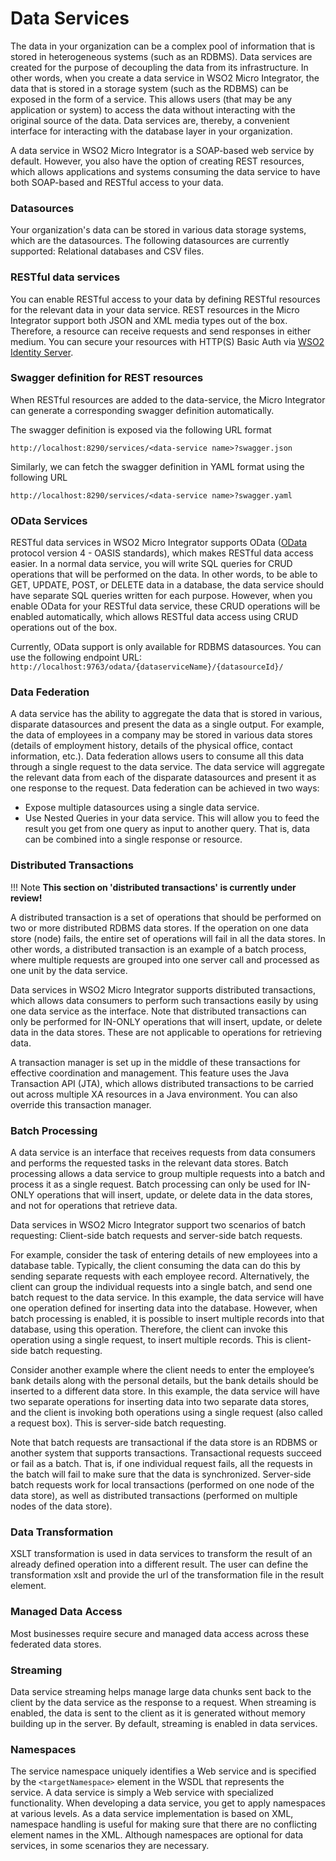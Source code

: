 # Data Services 

The data in your organization can be a complex pool of information that is stored in heterogeneous systems (such as an RDBMS). Data services are created for the purpose of decoupling the data from its infrastructure. In other words, when you create a data service in WSO2 Micro Integrator, the data that is stored in a storage system (such as the RDBMS) can be exposed in the form of a service. This allows users (that may be any application or system) to access the data without interacting with the original source of the data. Data services are, thereby, a convenient interface for interacting with the database layer in your organization.

A data service in WSO2 Micro Integrator is a SOAP-based web service by default. However, you also have the option of creating REST resources, which allows applications and systems consuming the data service to have both SOAP-based and RESTful access to your data.

### Datasources

Your organization's data can be stored in various data storage systems, which are the datasources. The following datasources are currently supported: Relational databases and CSV files.

### RESTful data services

You can enable RESTful access to your data by defining RESTful resources for the relevant data in your data service. REST resources in the Micro Integrator support both JSON and XML media types out of the box. Therefore, a resource can receive requests and send responses in either medium. You can secure your resources with HTTP(S) Basic Auth via [WSO2 Identity Server](http://wso2.com/products/identity-server/).

### Swagger definition for REST resources

When RESTful resources are added to the data-service, the Micro Integrator can generate a corresponding swagger
 definition automatically. 
 
The swagger definition is exposed via the following URL format
 ```
http://localhost:8290/services/<data-service name>?swagger.json
```
Similarly, we can fetch the swagger definition in YAML format using the following URL
 ```
http://localhost:8290/services/<data-service name>?swagger.yaml
```

### OData Services

RESTful data services in WSO2 Micro Integrator supports OData ([OData](http://www.odata.org/) protocol version 4 - OASIS standards),
which makes RESTful data access easier. In a normal data service, you
will write SQL queries for CRUD operations that will be performed on the
data. In other words, to be able to GET, UPDATE, POST, or DELETE data in
a database, the data service should have separate SQL queries written
for each purpose. However, when you enable OData for your RESTful data
service, these CRUD operations will be enabled automatically, which
allows RESTful data access using CRUD operations out of the box.

Currently, OData support is only available for RDBMS datasources. You can use the following endpoint URL: `http://localhost:9763/odata/{dataserviceName}/{datasourceId}/`

### Data Federation

A data service has the ability to aggregate the data that is stored in various, disparate datasources and present the data as a single output. For example, the data of employees in a company may be stored in various data stores (details of employment history, details of the physical office, contact information, etc.). Data federation allows users to consume all this data through a single request to the data service. The data service will aggregate the relevant data from each of the disparate datasources and present it as one response to the request. Data federation can be achieved in two ways:

-   Expose multiple datasources using a single data service.
-   Use Nested Queries in your data service. This will allow you to feed
    the result you get from one query as input to another query. That
    is, data can be combined into a single response or resource.

### Distributed Transactions

!!! Note
    **This section on 'distributed transactions' is currently under review!**

A distributed transaction is a set of operations that should be performed on two or more distributed RDBMS data stores. If the operation on one data store (node) fails, the entire set of operations will fail in all the data stores. In other words, a distributed transaction is an example of a batch process, where multiple requests are grouped into one server call and processed as one unit by the data service.

Data services in WSO2 Micro Integrator supports distributed transactions, which allows
data consumers to perform such transactions easily by using one data
service as the interface. Note that distributed transactions can only be
performed for IN-ONLY operations that will insert, update, or delete
data in the data stores. These are not applicable to operations for
retrieving data.

A transaction manager is set up in the middle of these transactions for
effective coordination and management. This feature uses the Java
Transaction API (JTA), which allows distributed transactions to be
carried out across multiple XA resources in a Java environment. You can
also override this transaction manager.

### Batch Processing

A data service is an interface that receives requests from data
consumers and performs the requested tasks in the relevant data stores.
Batch processing allows a data service to group multiple requests into a
batch and process it as a single request. Batch processing can only be
used for IN-ONLY operations that will insert, update, or delete data in
the data stores, and not for operations that retrieve data.

Data services in WSO2 Micro Integrator support two scenarios of batch requesting: Client-side batch requests and server-side batch requests.

For example, consider the task of entering details of new employees into
a database table. Typically, the client consuming the data can do this
by sending separate requests with each employee record. Alternatively,
the client can group the individual requests into a single batch, and
send one batch request to the data service. In this example, the data
service will have one operation defined for inserting data into the
database. However, when batch processing is enabled, it is possible to
insert multiple records into that database, using this operation.
Therefore, the client can invoke this operation using a single request,
to insert multiple records. This is client-side batch requesting.

Consider another example where the client needs to enter the employee’s
bank details along with the personal details, but the bank details
should be inserted to a different data store. In this example, the data
service will have two separate operations for inserting data into two
separate data stores, and the client is invoking both operations using
a single request (also called a request box). This is server-side batch
requesting.

Note that batch requests are transactional if the data store is an RDBMS or another system that supports transactions. Transactional requests succeed or fail as a batch. That is, if one individual request
fails, all the requests in the batch will fail to make sure that the
data is synchronized. Server-side batch requests work for local
transactions (performed on one node of the data store), as well as distributed transactions (performed on multiple nodes of the data store).

### Data Transformation

XSLT transformation is used in data services to transform the result of an already defined operation into a different result. The user can define the transformation xslt and provide the url of the transformation file in the result element.

### Managed Data Access

Most businesses require secure and managed data access across these federated data stores.

### Streaming

Data service streaming helps manage large data chunks sent back to the
client by the data service as the response to a request. When streaming
is enabled, the data is sent to the client as it is generated without
memory building up in the server. By default, streaming is enabled in
data services.

### Namespaces

The service namespace uniquely identifies a Web service and is specified by the `<targetNamespace>` element in the WSDL that
represents the service. A data service is simply a Web service with
specialized functionality. When developing a data service, you get to
apply namespaces at various levels. As a data service implementation is
based on XML, namespace handling is useful for making sure that there
are no conflicting element names in the XML. Although namespaces are
optional for data services, in some scenarios they are necessary.
